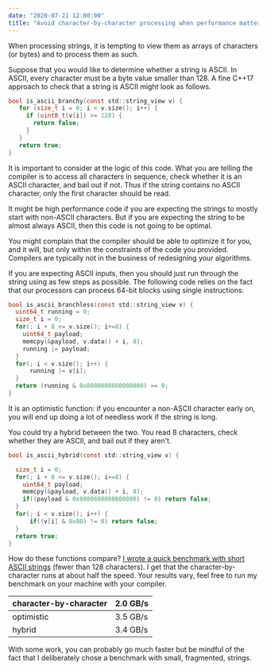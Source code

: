 ```yaml
---
date: "2020-07-21 12:00:00"
title: "Avoid character-by-character processing when performance matters"
---
```




When processing strings, it is tempting to view them as arrays of characters (or bytes) and to process them as such.

Suppose that you would like to determine whether a string is ASCII. In ASCII, every character must be a byte value smaller than 128. A fine C++17 approach to check that a string is ASCII might look as follows.
```C
bool is_ascii_branchy(const std::string_view v) {
   for (size_t i = 0; i < v.size(); i++) {
     if (uint8_t(v[i]) >= 128) {
       return false;
     }
   }
   return true;
}
```


It is important to consider at the logic of this code. What you are telling the compiler is to access all characters in sequence, check whether it is an ASCII character, and bail out if not. Thus if the string contains no ASCII character, only the first character should be read.

It might be high performance code if you are expecting the strings to mostly start with non-ASCII characters. But if you are expecting the string to be almost always ASCII, then this code is not going to be optimal.

You might complain that the compiler should be able to optimize it for you, and it will, but only within the constraints of the code you provided. Compilers are typically not in the business of redesigning your algorithms.

If you are expecting ASCII inputs, then you should just run through the string  using as few steps as possible. The following code relies on the fact that our processors can process 64-bit blocks using single instructions:
```C
bool is_ascii_branchless(const std::string_view v) {
  uint64_t running = 0;
  size_t i = 0;
  for(; i + 8 <= v.size(); i+=8) {
    uint64_t payload;
    memcpy(&payload, v.data() + i, 8);
    running |= payload;
  }
  for(; i < v.size(); i++) {
      running |= v[i];
  }
  return (running & 0x8080808080808080) == 0;
}
```


It is an optimistic function: if you encounter a non-ASCII character early on, you will end up doing a lot of needless work if the string is long.

You could try a hybrid between the two. You read 8 characters, check whether they are ASCII, and bail out if they aren&rsquo;t.
```C
bool is_ascii_hybrid(const std::string_view v) {

  size_t i = 0;
  for(; i + 8 <= v.size(); i+=8) {
    uint64_t payload;
    memcpy(&payload, v.data() + i, 8);
    if((payload & 0x8080808080808080) != 0) return false;
  }
  for(; i < v.size(); i++) {
      if((v[i] & 0x80) != 0) return false;
  }
  return true;
}
```


How do these functions compare? [I wrote a quick benchmark with short ASCII strings](https://github.com/lemire/Code-used-on-Daniel-Lemire-s-blog/tree/master/2020/07/21) (fewer than 128 characters). I get that the character-by-character runs at about half the speed. Your results vary, feel free to run my benchmark on your machine with your compiler.

character-by-character   |2.0 GB/s                 |
-------------------------|-------------------------|
optimistic               |3.5 GB/s                 |
hybrid                   |3.4 GB/s                 |


With some work, you can probably go much faster but be mindful of the fact that I deliberately chose a benchmark with small, fragmented, strings.

